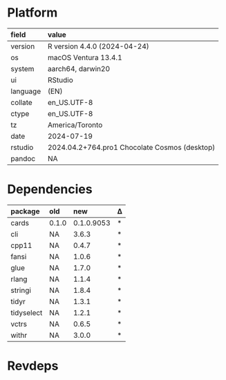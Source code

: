# Platform

|field    |value                                         |
|:--------|:---------------------------------------------|
|version  |R version 4.4.0 (2024-04-24)                  |
|os       |macOS Ventura 13.4.1                          |
|system   |aarch64, darwin20                             |
|ui       |RStudio                                       |
|language |(EN)                                          |
|collate  |en_US.UTF-8                                   |
|ctype    |en_US.UTF-8                                   |
|tz       |America/Toronto                               |
|date     |2024-07-19                                    |
|rstudio  |2024.04.2+764.pro1 Chocolate Cosmos (desktop) |
|pandoc   |NA                                            |

# Dependencies

|package    |old   |new        |Δ  |
|:----------|:-----|:----------|:--|
|cards      |0.1.0 |0.1.0.9053 |*  |
|cli        |NA    |3.6.3      |*  |
|cpp11      |NA    |0.4.7      |*  |
|fansi      |NA    |1.0.6      |*  |
|glue       |NA    |1.7.0      |*  |
|rlang      |NA    |1.1.4      |*  |
|stringi    |NA    |1.8.4      |*  |
|tidyr      |NA    |1.3.1      |*  |
|tidyselect |NA    |1.2.1      |*  |
|vctrs      |NA    |0.6.5      |*  |
|withr      |NA    |3.0.0      |*  |

# Revdeps

